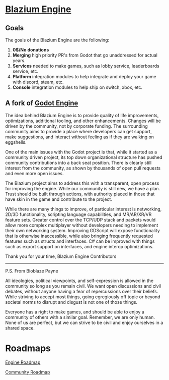 # [Blazium Engine](https://blazium.app/)

## Goals

The goals of the Blazium Engine are the following:

1. **0$/No donations**
2. **Merging** high priority PR's from Godot that go unaddressed for actual years.
3. **Services** needed to make games, such as lobby service, leaderboards service, etc.
4. **Platform** integration modules to help integrate and deploy your game with discord, steam, etc.
5. **Console** integration modules to help ship on switch, xbox, etc.

## A fork of [Godot Engine](https://godotengine.org)

The idea behind Blazium Engine is to provide quality of life improvements, optimizations, additional tooling, and other enhancements. Changes will be driven by the community, not by corporate funding. The surrounding community aims to provide a place where developers can get support, make suggestions, and interact without feeling as if they are walking on eggshells.

One of the main issues with the Godot project is that, while it started as a community driven project, its top down organizational structure has pushed community contributions into a back seat position. There is clearly still interest from the community, as shown by thousands of open pull requests and even more open issues.

The Blazium project aims to address this with a transparent, open process for improving the engine. While our community is still new, we have a plan. Trust should be built through actions, with authority placed in those that have skin in the game and contribute to the project.

While there are many things to improve, of particular interest is networking, 2D/3D functionality, scripting language capabilities, and MR/AR/XR/VR feature sets. Greater control over the TCP/UDP stack and packets would allow more complex multiplayer without developers needing to implement their own networking system. Improving GDScript will expose functionality that is otherwise inaccessible, while also bringing frequently requested features such as structs and interfaces. C# can be improved with things such as export support on interfaces, and engine interop optimizations.

Thank you for your time,
Blazium Engine Contributors

---

P.S. From Bioblaze Payne

All ideologies, political viewpoints, and self-expression is allowed in the community so long as you remain civil. We want open discussions and civil debates, without anyone having a fear of repercussions over their beliefs. While striving to accept most things, going egregiously off topic or beyond societal norms to disrupt and disgust is not one of those things.

Everyone has a right to make games, and should be able to enjoy a community of others with a similar goal. Remember, we are only human. None of us are perfect, but we can strive to be civil and enjoy ourselves in a shared space.

# Roadmaps

[Engine Roadmap](https://github.com/orgs/blazium-engine/projects/2/views/1)

[Community Roadmap](https://github.com/orgs/blazium-engine/projects/1/views/1)
